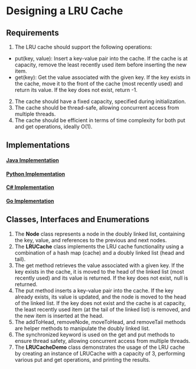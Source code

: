 # Designing a LRU Cache

## Requirements
1. The LRU cache should support the following operations:
- put(key, value): Insert a key-value pair into the cache. If the cache is at capacity, remove the least recently used item before inserting the new item.
- get(key): Get the value associated with the given key. If the key exists in the cache, move it to the front of the cache (most recently used) and return its value. If the key does not exist, return -1.
2. The cache should have a fixed capacity, specified during initialization.
3. The cache should be thread-safe, allowing concurrent access from multiple threads.
4. The cache should be efficient in terms of time complexity for both put and get operations, ideally O(1).

## Implementations
#### [Java Implementation](../../solutions/java/src/lrucache/) 
#### [Python Implementation](../solutions/python/lrucache/)
#### [C# Implementation](../solutions/c%23/LRUCache/)
#### [Go Implementation](../solutions/golang/lrucache/)

## Classes, Interfaces and Enumerations
1. The **Node** class represents a node in the doubly linked list, containing the key, value, and references to the previous and next nodes.
2. The **LRUCache** class implements the LRU cache functionality using a combination of a hash map (cache) and a doubly linked list (head and tail).
3. The get method retrieves the value associated with a given key. If the key exists in the cache, it is moved to the head of the linked list (most recently used) and its value is returned. If the key does not exist, null is returned.
4. The put method inserts a key-value pair into the cache. If the key already exists, its value is updated, and the node is moved to the head of the linked list. If the key does not exist and the cache is at capacity, the least recently used item (at the tail of the linked list) is removed, and the new item is inserted at the head.
5. The addToHead, removeNode, moveToHead, and removeTail methods are helper methods to manipulate the doubly linked list.
6. The synchronized keyword is used on the get and put methods to ensure thread safety, allowing concurrent access from multiple threads.
7. The **LRUCacheDemo** class demonstrates the usage of the LRU cache by creating an instance of LRUCache with a capacity of 3, performing various put and get operations, and printing the results.